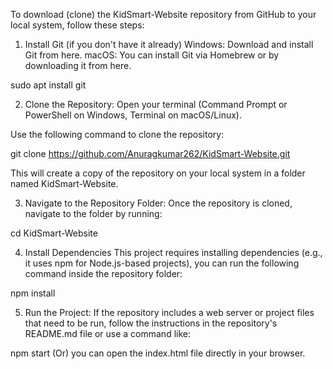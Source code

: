 To download (clone) the KidSmart-Website repository from GitHub to your local system, follow these steps:

1. Install Git (if you don't have it already)
Windows: Download and install Git from here.
macOS: You can install Git via Homebrew or by downloading it from here.

sudo apt install git

2. Clone the Repository:
Open your terminal (Command Prompt or PowerShell on Windows, Terminal on macOS/Linux).

Use the following command to clone the repository:

git clone https://github.com/Anuragkumar262/KidSmart-Website.git

This will create a copy of the repository on your local system in a folder named KidSmart-Website.

3. Navigate to the Repository Folder:
Once the repository is cloned, navigate to the folder by running:

cd KidSmart-Website

4. Install Dependencies
This project requires installing dependencies (e.g., it uses npm for Node.js-based projects), you can run the following command inside the repository folder:

npm install

5. Run the Project:
If the repository includes a web server or project files that need to be run, follow the instructions in the repository's README.md file or use a command like:

npm start
    (Or)
you can open the index.html file directly in your browser.
